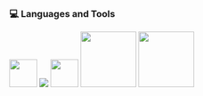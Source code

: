 <div>
  <h3> 💻 Languages and Tools </h3>
  <p>
    <img src="https://i.giphy.com/media/LMt9638dO8dftAjtco/200.webp"   width="50">
    <img src="https://img.icons8.com/color/48/000000/postgreesql.png"/>
    <img src="https://i.giphy.com/media/IdyAQJVN2kVPNUrojM/200.webp" width="50">
    <img src="https://media.giphy.com/media/kH1DBkPNyZPOk0BxrM/giphy.gif" width="100">
    <img src="https://cdn.icon-icons.com/icons2/1381/PNG/512/qt_94938.png" width="100">
    
    
</div> 
